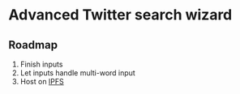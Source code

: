 # Advanced Twitter search wizard

## Roadmap

1. Finish inputs
1. Let inputs handle multi-word input
1. Host on [IPFS](https://docs.ipfs.io/how-to/websites-on-ipfs/single-page-website/#install-ipfs-desktop)
